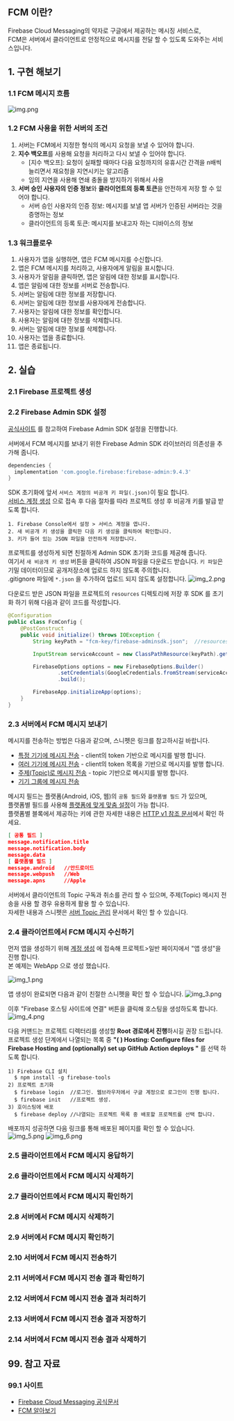 ## FCM 이란?

Firebase Cloud Messaging의 약자로 구글에서 제공하는 메시징 서비스로,   
FCM은 서버에서 클라이언트로 안정적으로 메시지를 전달 할 수 있도록 도와주는 서비스입니다.

## 1. 구현 해보기

### 1.1 FCM 메시지 흐름

![img.png](img.png)

### 1.2 FCM 사용을 위한 서버의 조건

1. 서버는 FCM에서 지정한 형식의 메시지 요청을 보낼 수 있어야 합니다.
2. **지수 백오프**를 사용해 요청을 처리하고 다시 보낼 수 있어야 합니다.
    - [지수 백오프]: 요청이 실패할 때마다 다음 요청까지의 유휴시간 간격을 n배씩 늘리면서 재요청을 지연시키는 알고리즘
    - 임의 지연을 사용해 연쇄 충돌을 방지하기 위해서 사용
3. **서버 승인 사용자의 인증 정보**와 **클라이언트의 등록 토큰**을 안전하게 저장 할 수 있어야 합니다.
    - 서버 승인 사용자의 인증 정보: 메시지를 보낼 앱 서버가 인증된 서버라는 것을 증명하는 정보
    - 클라이언트의 등록 토큰: 메시지를 보내고자 하는 디바이스의 정보

### 1.3 워크플로우

1. 사용자가 앱을 실행하면, 앱은 FCM 메시지를 수신합니다.
2. 앱은 FCM 메시지를 처리하고, 사용자에게 알림을 표시합니다.
3. 사용자가 알림을 클릭하면, 앱은 알림에 대한 정보를 표시합니다.
4. 앱은 알림에 대한 정보를 서버로 전송합니다.
5. 서버는 알림에 대한 정보를 저장합니다.
6. 서버는 알림에 대한 정보를 사용자에게 전송합니다.
7. 사용자는 알림에 대한 정보를 확인합니다.
8. 사용자는 알림에 대한 정보를 삭제합니다.
9. 서버는 알림에 대한 정보를 삭제합니다.
10. 사용자는 앱을 종료합니다.
11. 앱은 종료됩니다.

## 2. 실습

### 2.1 Firebase 프로젝트 생성

### 2.2 Firebase Admin SDK 설정

[공식사이트](https://firebase.google.com/docs/admin/setup?hl=ko&_gl=1*68beem*_up*MQ..*_ga*MTk1MTk3OTE0Mi4xNzM4Mjg0MTYy*_ga_CW55HF8NVT*MTczODI4NDE2Mi4xLjAuMTczODI4NDE2Mi4wLjAuMA..)
를 참고하여 Firebase Admin SDK 설정을 진행합니다.

서버에서 FCM 메시지를 보내기 위한 Firebase Admin SDK 라이브러리 의존성을 추가해 줍니다.

``` groovy
dependencies {
  implementation 'com.google.firebase:firebase-admin:9.4.3'
}
```

SDK 초기화에 앞서 `서비스 계정의 비공개 키 파일(.json)`이 필요 합니다.   
[서비스 계정 생성](https://console.firebase.google.com/u/0/project/_/settings/serviceaccounts/adminsdk?hl=ko&_gl=1*62ca0n*_up*MQ..*_ga*ODM1ODkwNTYwLjE3MzgyODY4NTI.*_ga_CW55HF8NVT*MTczODI4Njg1Mi4xLjAuMTczODI4Njg1Mi4wLjAuMA..)
으로 접속 후 다음 절차를 따라 프로젝트 생성 후 비공개 키를 발급 받도록 합니다.

``` text
1. Firebase Console에서 설정 > 서비스 계정을 엽니다.
2. 새 비공개 키 생성을 클릭한 다음 키 생성을 클릭하여 확인합니다.
3. 키가 들어 있는 JSON 파일을 안전하게 저장합니다.
```

프로젝트를 생성하게 되면 친절하게 Admin SDK 초기화 코드를 제공해 줍니다.  
여기서 `새 비공개 키 생성` 버튼을 클릭하여 JSON 파일을 다운로드 받습니다. `키 파일`은 기밀 데이터이므로 공개저장소에 업로드 하지 않도록 주의합니다.   
.gitignore 파일에 `*.json` 을 추가하여 업로드 되지 않도록 설정합니다.
![img_2.png](img_2.png)

다운로드 받은 JSON 파일을 프로젝트의 `resources` 디렉토리에 저장 후 SDK 를 초기화 하기 위해 다음과 같이 코드를 작성합니다.

``` java
@Configuration
public class FcmConfig {
    @PostConstruct
    public void initialize() throws IOException {
        String keyPath = "fcm-key/firebase-adminsdk.json";  //resources 폴더에 넣어둔 key 경로

        InputStream serviceAccount = new ClassPathResource(keyPath).getInputStream();

        FirebaseOptions options = new FirebaseOptions.Builder()
                .setCredentials(GoogleCredentials.fromStream(serviceAccount))
                .build();

        FirebaseApp.initializeApp(options);
    }
}
```

### 2.3 서버에서 FCM 메시지 보내기
메시지를 전송하는 방법은 다음과 같으며, 스니펫은 링크를 참고하시길 바랍니다. 
- [특정 기기에 메시지 전송](https://firebase.google.com/docs/cloud-messaging/send-message?hl=ko#send-messages-to-specific-devices) - client의 token 기반으로 메시지를 발행 합니다.
- [여러 기기에 메시지 전송](https://firebase.google.com/docs/cloud-messaging/send-message?hl=ko#send-messages-to-multiple-devices) - client의 token 목록을 기반으로 메시지를 발행 합니다. 
- [주제(Topic)로 메시지 전송](https://firebase.google.com/docs/cloud-messaging/send-message?hl=ko#send-messages-to-topics) - topic 기반으로 메시지를 발행 합니다.
- [기기 그룹에 메시지 전송](https://firebase.google.com/docs/cloud-messaging/send-message?hl=ko#send-messages-to-device-groups)

메시지 필드는 플랫폼(Android, iOS, 웹)의 `공통 필드`와 `플랫폼별 필드` 가 있으며,    
플랫폼별 필드를 사용해 [플랫폼에 맞게 맞춤 설정](https://firebase.google.com/docs/cloud-messaging/send-message?hl=ko#customize-messages-across-platforms)이 가능 합니다.   
플랫폼별 블록에서 제공하는 키에 관한 자세한 내용은 [HTTP v1 참조 문서](https://firebase.google.com/docs/reference/fcm/rest/v1/projects.messages?hl=ko&_gl=1*1xmtpjp*_up*MQ..*_ga*NDM4NjI0MjY5LjE3MzgzODg2MTM.*_ga_CW55HF8NVT*MTczODM4ODYxMi4xLjAuMTczODM4ODYxMi4wLjAuMA..#resource:-message)에서 확인 하세요.

``` json
[ 공통 필드 ]
message.notification.title
message.notification.body
message.data
[ 플랫폼별 필드 ]
message.android   //안드로이드
message.webpush   //Web
message.apns      //Apple
```

서버에서 클라이언트의 Topic 구독과 취소를 관리 할 수 있으며, 주제(Topic) 메시지 전송을 사용 할 경우 유용하게 활용 할 수 있습니다.   
자세한 내용과 스니펫은 [서버 Topic 관리](https://firebase.google.com/docs/cloud-messaging/manage-topics?hl=ko&_gl=1*1kg8otd*_up*MQ..*_ga*MTA3NTAxODI2My4xNzM4Mzk3NTkw*_ga_CW55HF8NVT*MTczODM5NzU5MC4xLjAuMTczODM5NzU5MC4wLjAuMA..) 문서에서 확인 할 수 있습니다. 

### 2.4 클라이언트에서 FCM 메시지 수신하기

먼저 앱을 생성하기 위해 [계정 생성](https://console.firebase.google.com/u/0/project/_/settings/serviceaccounts/adminsdk?hl=ko&_gl=1*62ca0n*_up*MQ..*_ga*ODM1ODkwNTYwLjE3MzgyODY4NTI.*_ga_CW55HF8NVT*MTczODI4Njg1Mi4xLjAuMTczODI4Njg1Mi4wLjAuMA..) 에 접속해 프로젝트>일반 페이지에서 "앱 생성"을 진행 합니다.   
본 예제는 WebApp 으로 생성 했습니다.

![img_1.png](img_1.png)

앱 생성이 완료되면 다음과 같이 친절한 스니펫을 확인 할 수 있습니다.
![img_3.png](img_3.png)

이후 "Firebase 호스팅 사이트에 연결" 버튼을 클릭해 호스팅을 생성하도록 합니다.
![img_4.png](img_4.png)

다음 커맨드는 프로젝트 디렉터리를 생성할 **Root 경로에서 진행**하시길 권장 드립니다.    
프로젝트 생성 단계에서 나열되는 목록 중 **"( ) Hosting: Configure files for Firebase Hosting and (optionally) set up GitHub Action deploys
"** 를 선택 하도록 합니다.
```shell
1) Firebase CLI 설치
  $ npm install -g firebase-tools
2) 프로젝트 초기화
  $ firebase login  //로그인. 웹브라우저에서 구글 계정으로 로그인이 진행 됩니다.
  $ firebase init   //프로젝트 생성. 
3) 호이스팅에 배포
  $ firebase deploy //나열되는 프로젝트 목록 중 배포할 프로젝트를 선택 합니다.
``` 
배포까지 성공하면 다음 링크를 통해 배포된 페이지를 확인 할 수 있습니다.
![img_5.png](img_5.png) ![img_6.png](img_6.png)


### 2.5 클라이언트에서 FCM 메시지 응답하기

### 2.6 클라이언트에서 FCM 메시지 삭제하기

### 2.7 클라이언트에서 FCM 메시지 확인하기

### 2.8 서버에서 FCM 메시지 삭제하기

### 2.9 서버에서 FCM 메시지 확인하기

### 2.10 서버에서 FCM 메시지 전송하기

### 2.11 서버에서 FCM 메시지 전송 결과 확인하기

### 2.12 서버에서 FCM 메시지 전송 결과 처리하기

### 2.13 서버에서 FCM 메시지 전송 결과 저장하기

### 2.14 서버에서 FCM 메시지 전송 결과 삭제하기

## 99. 참고 자료

### 99.1 사이트

- [Firebase Cloud Messaging 공식문서](https://firebase.google.com/docs/cloud-messaging)
- [FCM 알아보기](https://musma.github.io/2023/09/06/FCM-%EC%95%8C%EC%95%84%EB%B3%B4%EA%B8%B0.html#fcm-%EC%9D%B4%EB%9E%80)